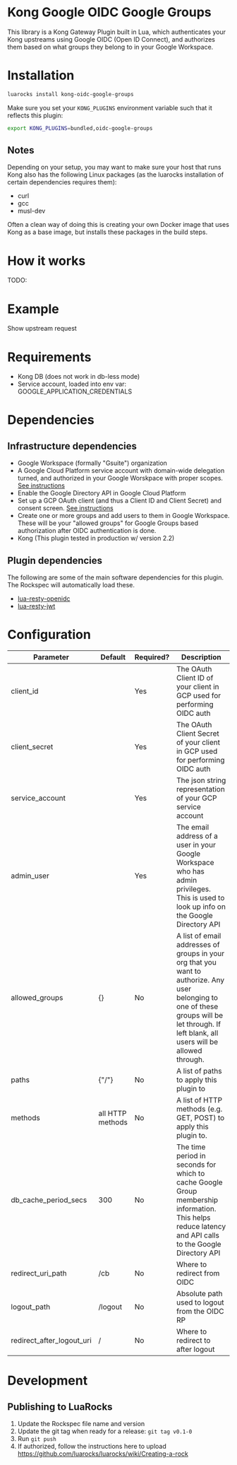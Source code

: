 # Kong Google OIDC Google Groups
This library is a Kong Gateway Plugin built in Lua, which authenticates your Kong upstreams using Google OIDC (Open ID Connect),
and authorizes them based on what groups they belong to in your Google Workspace.

# Installation

```bash
luarocks install kong-oidc-google-groups
```

Make sure you set your `KONG_PLUGINS` environment variable such that it reflects this plugin:

```bash
export KONG_PLUGINS=bundled,oidc-google-groups
```

## Notes
Depending on your setup, you may want to make sure your host that runs Kong also has the following 
Linux packages (as the luarocks installation of certain dependencies requires them):

- curl 
- gcc 
- musl-dev

Often a clean way of doing this is creating your own Docker image that uses Kong as a base image, but installs these 
packages in the build steps. 

# How it works
TODO: <Lucid Chart Diagram Overview>

# Example
Show upstream request

# Requirements
* Kong DB (does not work in db-less mode)
* Service account, loaded into env var: GOOGLE_APPLICATION_CREDENTIALS

# Dependencies

## Infrastructure dependencies
- Google Workspace (formally "Gsuite") organization
- A Google Cloud Platform service account with domain-wide delegation turned, and authorized in your Google 
  Worskpace with proper scopes. [See instructions]()
- Enable the Google Directory API in Google Cloud Platform
- Set up a GCP OAuth client (and thus a Client ID and Client Secret) and consent screen. [See instructions]()
- Create one or more groups and add users to them in Google Workspace. These will be your "allowed groups" for Google 
  Groups based authorization after OIDC authentication is done.
- Kong (This plugin tested in production w/ version 2.2)
  
## Plugin dependencies
The following are some of the main software dependencies for this plugin. The Rockspec will automatically load these.
- [lua-resty-openidc](https://github.com/zmartzone/lua-resty-openidc) 
- [lua-resty-jwt](https://github.com/SkyLothar/lua-resty-jwt)


# Configuration

| Parameter                 | Default          | Required? | Description                                                                                                                                                                                  |
|---------------------------|------------------|-----------|----------------------------------------------------------------------------------------------------------------------------------------------------------------------------------------------|
| client_id                 |                  | Yes       | The OAuth Client ID of your client in GCP used for performing OIDC auth                                                                                                                      |
| client_secret             |                  | Yes       | The OAuth Client Secret of your client in GCP used for performing OIDC auth                                                                                                                  |
| service_account           |                  | Yes       | The json string representation of your GCP service account                                                                                                                                   |
| admin_user                |                  | Yes       | The email address of a user in your Google Workspace who has admin privileges. This is used to look up info on the Google Directory API                                                      |
| allowed_groups            | {}               | No        | A list of email addresses of groups in your org that you want to authorize. Any user belonging to one of these groups will be let through. If left blank, all users will be allowed through. |
| paths                     | {"/"}            | No        | A list of paths to apply this plugin to                                                                                                                                                      |
| methods                   | all HTTP methods | No        | A list of HTTP methods (e.g. GET, POST) to apply this plugin to.                                                                                                                             |
| db_cache_period_secs      | 300              | No        | The time period in seconds for which to cache Google Group membership information. This helps reduce latency and API calls to the Google Directory API                                       |
| redirect_uri_path         | /cb              | No        | Where to redirect from OIDC                                                                                                                                                                  |
| logout_path               | /logout          | No        | Absolute path used to logout from the OIDC RP                                                                                                                                                |
| redirect_after_logout_uri | /                | No        | Where to redirect to after logout                                                                                                                                                            |

# Development
## Publishing to LuaRocks
1. Update the Rockspec file name and version 
2. Update the git tag when ready for a release: `git tag v0.1-0`
3. Run `git push`
4. If authorized, follow the instructions here to upload https://github.com/luarocks/luarocks/wiki/Creating-a-rock




